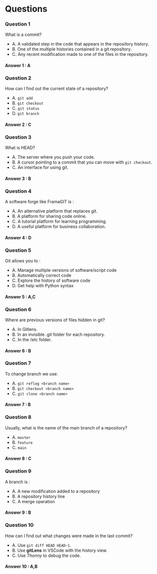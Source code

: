 # Questions

### Question 1

What is a commit?

- A. A validated step in the code that appears in the repository history.
- B. One of the multiple histories contained in a git repository.
- C. Any recent modification made to one of the files in the repository.
#### Answer 1 : A
### Question 2

How can I find out the current state of a repository?

- A. `git add`
- B. `git checkout`
- C. `git status`
- D. `git branch`

#### Answer 2 : C

### Question 3

What is HEAD?

- A. The server where you push your code.
- B. A cursor pointing to a commit that you can move with `git checkout`.
- C. An interface for using git.

#### Answer 3 : B

### Question 4

A software forge like FramaGIT is :

- A. An alternative platform that replaces git.
- B. A platform for sharing code online.
- C. A tutorial platform for learning programming.
- D. A useful platform for business collaboration.

#### Answer 4 :  D

### Question 5

Git allows you to :

- A. Manage multiple versions of software/script code
- B. Automatically correct code
- C. Explore the history of software code
- D. Get help with Python syntax

#### Answer 5 : A,C

### Question 6

Where are previous versions of files hidden in git?

- A. In Gitlens.
- B. In an invisible .git folder for each repository.
- C. In the /etc folder.

#### Answer 6 : B

### Question 7

To change branch we use:

- A. `git reflog <branch name>`
- B. `git checkout <branch name>`
- C. `git clone <branch name>`

#### Answer 7 : B

### Question 8

Usually, what is the name of the main branch of a repository?

- A. `master`
- B. `feature`
- C. `main`

#### Answer 8 : C

### Question 9

A branch is :

- A. A new modification added to a repository
- B. A repository history line
- C. A merge operation

#### Answer 9 : B

### Question 10

How can I find out what changes were made in the last commit?

- A. Use `git diff HEAD HEAD~1`.
- B. Use **gitLens** in VSCode with the history view.
- C. Use _Thonny_ to debug the code.

#### Answer 10 : A,B